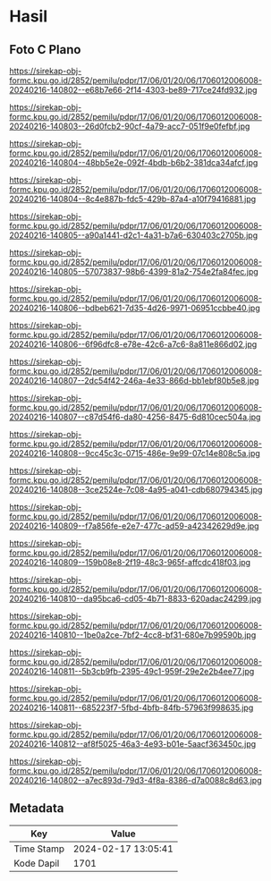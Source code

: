 # Hasil

## Foto C Plano

https://sirekap-obj-formc.kpu.go.id/2852/pemilu/pdpr/17/06/01/20/06/1706012006008-20240216-140802--e68b7e66-2f14-4303-be89-717ce24fd932.jpg

https://sirekap-obj-formc.kpu.go.id/2852/pemilu/pdpr/17/06/01/20/06/1706012006008-20240216-140803--26d0fcb2-90cf-4a79-acc7-051f9e0fefbf.jpg

https://sirekap-obj-formc.kpu.go.id/2852/pemilu/pdpr/17/06/01/20/06/1706012006008-20240216-140804--48bb5e2e-092f-4bdb-b6b2-381dca34afcf.jpg

https://sirekap-obj-formc.kpu.go.id/2852/pemilu/pdpr/17/06/01/20/06/1706012006008-20240216-140804--8c4e887b-fdc5-429b-87a4-a10f79416881.jpg

https://sirekap-obj-formc.kpu.go.id/2852/pemilu/pdpr/17/06/01/20/06/1706012006008-20240216-140805--a90a1441-d2c1-4a31-b7a6-630403c2705b.jpg

https://sirekap-obj-formc.kpu.go.id/2852/pemilu/pdpr/17/06/01/20/06/1706012006008-20240216-140805--57073837-98b6-4399-81a2-754e2fa84fec.jpg

https://sirekap-obj-formc.kpu.go.id/2852/pemilu/pdpr/17/06/01/20/06/1706012006008-20240216-140806--bdbeb621-7d35-4d26-9971-06951ccbbe40.jpg

https://sirekap-obj-formc.kpu.go.id/2852/pemilu/pdpr/17/06/01/20/06/1706012006008-20240216-140806--6f96dfc8-e78e-42c6-a7c6-8a811e866d02.jpg

https://sirekap-obj-formc.kpu.go.id/2852/pemilu/pdpr/17/06/01/20/06/1706012006008-20240216-140807--2dc54f42-246a-4e33-866d-bb1ebf80b5e8.jpg

https://sirekap-obj-formc.kpu.go.id/2852/pemilu/pdpr/17/06/01/20/06/1706012006008-20240216-140807--c87d54f6-da80-4256-8475-6d810cec504a.jpg

https://sirekap-obj-formc.kpu.go.id/2852/pemilu/pdpr/17/06/01/20/06/1706012006008-20240216-140808--9cc45c3c-0715-486e-9e99-07c14e808c5a.jpg

https://sirekap-obj-formc.kpu.go.id/2852/pemilu/pdpr/17/06/01/20/06/1706012006008-20240216-140808--3ce2524e-7c08-4a95-a041-cdb680794345.jpg

https://sirekap-obj-formc.kpu.go.id/2852/pemilu/pdpr/17/06/01/20/06/1706012006008-20240216-140809--f7a856fe-e2e7-477c-ad59-a42342629d9e.jpg

https://sirekap-obj-formc.kpu.go.id/2852/pemilu/pdpr/17/06/01/20/06/1706012006008-20240216-140809--159b08e8-2f19-48c3-965f-affcdc418f03.jpg

https://sirekap-obj-formc.kpu.go.id/2852/pemilu/pdpr/17/06/01/20/06/1706012006008-20240216-140810--da95bca6-cd05-4b71-8833-620adac24299.jpg

https://sirekap-obj-formc.kpu.go.id/2852/pemilu/pdpr/17/06/01/20/06/1706012006008-20240216-140810--1be0a2ce-7bf2-4cc8-bf31-680e7b99590b.jpg

https://sirekap-obj-formc.kpu.go.id/2852/pemilu/pdpr/17/06/01/20/06/1706012006008-20240216-140811--5b3cb9fb-2395-49c1-959f-29e2e2b4ee77.jpg

https://sirekap-obj-formc.kpu.go.id/2852/pemilu/pdpr/17/06/01/20/06/1706012006008-20240216-140811--685223f7-5fbd-4bfb-84fb-57963f998635.jpg

https://sirekap-obj-formc.kpu.go.id/2852/pemilu/pdpr/17/06/01/20/06/1706012006008-20240216-140812--af8f5025-46a3-4e93-b01e-5aacf363450c.jpg

https://sirekap-obj-formc.kpu.go.id/2852/pemilu/pdpr/17/06/01/20/06/1706012006008-20240216-140802--a7ec893d-79d3-4f8a-8386-d7a0088c8d63.jpg


## Metadata

| Key        | Value               |
| ---------- | ------------------- |
| Time Stamp | 2024-02-17 13:05:41 |
| Kode Dapil | 1701                |



